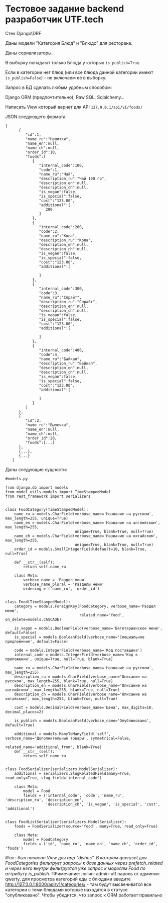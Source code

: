 # Тестовое задание backend разработчик UTF.tech

Стек Django\DRF

Даны модели "Категория Блюд" и "Блюдо" для ресторана.

Даны сериализаторы.

В выборку попадают только Блюда у которых `is_publish=True`.

Если в категории нет блюд (или все блюда данной категории имеют `is_publish=False`) - не включаем ее в выборку.

Запрос в БД сделать любым удобным способом:

Django ORM (предпочтительно), Raw SQL, Sqlalchemy…

Написать View который вернет для API `127.0.0.1/api/v1/foods/`

JSON следующего формата:
```
[
      {
         "id":1,
         "name_ru":"Напитки",
         "name_en":null,
         "name_ch":null,
         "order_id":10,
         "foods":[
            {
               "internal_code":100,
               "code":1,
               "name_ru":"Чай",
               "description_ru":"Чай 100 гр",
               "description_en":null,
               "description_ch":null,
               "is_vegan":false,
               "is_special":false,
               "cost":"123.00",
               "additional":[
                  200
               ]
            },
            {
               "internal_code":200,
               "code":2,
               "name_ru":"Кола",
               "description_ru":"Кола",
               "description_en":null,
               "description_ch":null,
               "is_vegan":false,
               "is_special":false,
               "cost":"123.00",
               "additional":[
                  
               ]
            },
            {
               "internal_code":300,
               "code":3,
               "name_ru":"Спрайт",
               "description_ru":"Спрайт",
               "description_en":null,
               "description_ch":null,
               "is_vegan":false,
               "is_special":false,
               "cost":"123.00",
               "additional":[
                  
               ]
            },
            {
               "internal_code":400,
               "code":4,
               "name_ru":"Байкал",
               "description_ru":"Байкал",
               "description_en":null,
               "description_ch":null,
               "is_vegan":false,
               "is_special":false,
               "cost":"123.00",
               "additional":[
                  
               ]
            }
         ]
      },
      {
         "id":2,
         "name_ru":"Выпечка",
         "name_en":null,
         "name_ch":null,
         "order_id":20,
         "foods":[...]
      },
      {...},
      {...}
   ]
```
Даны следующие сущности: 

```
#models.py

from django.db import models
from model_utils.models import TimeStampedModel
from rest_framework import serializers


class FoodCategory(TimeStampedModel):
    name_ru = models.CharField(verbose_name='Название на русском', max_length=255, unique=True)
    name_en = models.CharField(verbose_name='Название на английском', max_length=255,
                               unique=True, blank=True, null=True)
    name_ch = models.CharField(verbose_name='Название на китайском', max_length=255,
                               unique=True, blank=True, null=True)
    order_id = models.SmallIntegerField(default=10, blank=True, null=True)

    def __str__(self):
        return self.name_ru

    class Meta:
        verbose_name = 'Раздел меню'
        verbose_name_plural = 'Разделы меню'
        ordering = ('name_ru', 'order_id')
        

class Food(TimeStampedModel):
    category = models.ForeignKey(FoodCategory, verbose_name='Раздел меню',
                                 related_name='food', on_delete=models.CASCADE)

    is_vegan = models.BooleanField(verbose_name='Вегетарианское меню', default=False)
    is_special = models.BooleanField(verbose_name='Специальное предложение', default=False)

    code = models.IntegerField(verbose_name='Код поставщика')
    internal_code = models.IntegerField(verbose_name='Код в приложении', unique=True, null=True, blank=True)

    name_ru = models.CharField(verbose_name='Название на русском', max_length=255)
    description_ru = models.CharField(verbose_name='Описание на русском', max_length=255, blank=True, null=True)
    description_en = models.CharField(verbose_name='Описание на английском', max_length=255, blank=True, null=True)
    description_ch = models.CharField(verbose_name='Описание на китайском', max_length=255, blank=True, null=True)

    cost = models.DecimalField(verbose_name='Цена', max_digits=10, decimal_places=2)
    
    is_publish = models.BooleanField(verbose_name='Опубликовано', default=True)
    
    additional = models.ManyToManyField('self', verbose_name='Дополнительные товары', symmetrical=False,
                                        related_name='additional_from', blank=True)
    def __str__(self):
        return self.name_ru
        
        
class FoodSerializer(serializers.ModelSerializer):
    additional = serializers.SlugRelatedField(many=True, read_only=True, slug_field='internal_code')

    class Meta:
        model = Food
        fields = ('internal_code', 'code', 'name_ru', 'description_ru', 'description_en',
                  'description_ch', 'is_vegan', 'is_special', 'cost', 'additional')


class FoodListSerializer(serializers.ModelSerializer):
    foods = FoodSerializer(source='food', many=True, read_only=True)

    class Meta:
        model = FoodCategory
        fields = ('id', 'name_ru', 'name_en', 'name_ch', 'order_id', 'foods')
```

*Итог: был написан View для app "dishes". В котором queryset для FoodCategories фильтрует запросы к базе данных через prefetch_related и через него внутри фильтруется уже запрос к моделям Food по аттрибуту is_publish.*
ПРимечание: логин: admin-utf пароль от админки: qwerty, для просмотра категорий еды с блюдами введите http://127.0.0.1:8000/api/v1/categories/ - там будут высвечиватся все категории с теми блюдами которые находятся в статусе "опубликовано". Чтобы убедится, что запрос к ORM работает правильно
